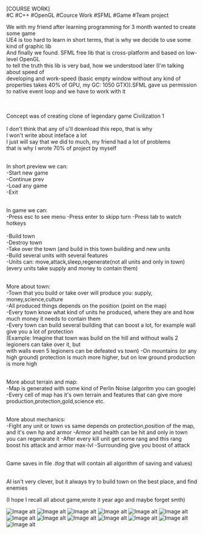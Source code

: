 [COURSE WORK]</br>
#C #C++ #OpenGL #Cource Work #SFML #Game #Team project</br>


We with my friend after learning programming for 3 month wanted to create some game </br>
UE4 is too hard to learn in short terms, that is why we decide to use some kind of graphic lib </br>
And finally we found. SFML free lib that is cross-platform and based on low-level OpenGL </br>
to tell the truth this lib is very bad, how we understood later (I'm talking about speed of </br>
developing and work-speed (basic empty window without any kind of properties takes 40% of GPU, my GC: 1050 GTX)).SFML gave us permission to 
native event loop and we have to work with it</br>
 </br>
 
 </br>Concept was of creating clone of legendary game Civilization 1 </br>
 </br>I don't think that any of u'll download this repo, that is why </br>
 I won't write about inteface a lot</br>
 I just will say that we did to much, my friend had a lot of problems </br>
 that is why I wrote 70% of project by myself </br>
 
  </br>In short preview we can: </br>
  -Start new game </br>
  -Continue prev </br>
  -Load any game </br>
  -Exit

 </br>In game we can: </br>
-Press esc to see menu
-Press enter to skipp turn
-Press tab to watch hotkeys </br> </br>
-Build town </br>
-Destroy town </br>
-Take over the town (and build in this town building and new units </br>
-Build several units with several features </br>
-Units can: move,attack,sleep,regenerate(not all units and only in town) (every units take supply and money to contain them)

</br>More about town:</br>
-Town that you build or take over will produce you: supply, money,science,culture</br>
-All produced things depends on the position (point on the map)</br>
-Every town know what kind of units he produced, where they are and how much money it needs to contain them</br>
-Every town can build several building that can boost a lot, for example wall give you a lot of protection</br>
(Example: Imagine that town was build on the hill and without walls 2 legioners can take over it, but</br>
with walls even 5 legioners can be defeated vs town)
-On mountains (or any high ground) protection is much more higher, but on low ground production is more high

</br>More about terrain and map:</br>
-Map is generated with some kind of Perlin Noise (algoritm you can google)
-Every cell of map has it's own terrain and features that can give more production,protection,gold,science etc.

</br>More about mechanics:</br>
-Fight any unit or town vs same depends on protection,position of the map, and it's own hp and armor
-Armor and health can be hit and only in town you can regenarate it
-After every kill unit get some rang and this rang boost his attack and armor max-lvl
-Surrounding give you boost of attack 

</br>Game saves in file *.tlog* that will contain all algorithm of saving and values)</br>

</br>AI isn't very clever, but it always try to build town on the best place, and find enemies</br>

(I hope I recall all about game,wrote it year ago and maybe forget smth)


![Image alt](https://github.com/SaintAllary/War-of-Civilization/raw/master/ImagesGit/1.jpg)
![Image alt](https://github.com/SaintAllary/War-of-Civilization/raw/master/ImagesGit/2.jpg)
![Image alt](https://github.com/SaintAllary/War-of-Civilization/raw/master/ImagesGit/3.jpg)
![Image alt](https://github.com/SaintAllary/War-of-Civilization/raw/master/ImagesGit/4.jpg)
![Image alt](https://github.com/SaintAllary/War-of-Civilization/raw/master/ImagesGit/5.jpg)
![Image alt](https://github.com/SaintAllary/War-of-Civilization/raw/master/ImagesGit/6.jpg)
![Image alt](https://github.com/SaintAllary/War-of-Civilization/raw/master/ImagesGit/7.jpg)
![Image alt](https://github.com/SaintAllary/War-of-Civilization/raw/master/ImagesGit/8.jpg)
![Image alt](https://github.com/SaintAllary/War-of-Civilization/raw/master/ImagesGit/9.jpg)
![Image alt](https://github.com/SaintAllary/War-of-Civilization/raw/master/ImagesGit/10.jpg)
![Image alt](https://github.com/SaintAllary/War-of-Civilization/raw/master/ImagesGit/11.jpg)
![Image alt](https://github.com/SaintAllary/War-of-Civilization/raw/master/ImagesGit/12.jpg)
![Image alt](https://github.com/SaintAllary/War-of-Civilization/raw/master/ImagesGit/13.jpg)


